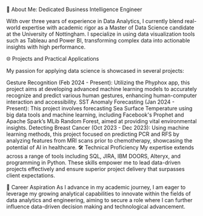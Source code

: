 🚀 About Me: Dedicated Business Intelligence Engineer

With over three years of experience in Data Analytics, I currently blend real-world expertise with academic rigor as a Master of Data Science candidate at the University of Nottingham. I specialize in using data visualization tools such as Tableau and Power BI, transforming complex data into actionable insights with high performance.

🌐 Projects and Practical Applications

My passion for applying data science is showcased in several projects:

Gesture Recognition (Feb 2024 - Present): Utilizing the Phyphox app, this project aims at developing advanced machine learning models to accurately recognize and predict various human gestures, enhancing human-computer interaction and accessibility.
SST Anomaly Forecasting (Jan 2024 - Present): This project involves forecasting Sea Surface Temperature using big data tools and machine learning, including Facebook's Prophet and Apache Spark’s MLib Random Forest, aimed at providing vital environmental insights.
Detecting Breast Cancer (Oct 2023 - Dec 2023): Using machine learning methods, this project focused on predicting PCR and RFS by analyzing features from MRI scans prior to chemotherapy, showcasing the potential of AI in healthcare.
🛠 Technical Proficiency
My expertise extends across a range of tools including SQL, JIRA, IBM DOORS, Alteryx, and programming in Python. These skills empower me to lead data-driven projects effectively and ensure superior project delivery that surpasses client expectations.

🌟 Career Aspiration
As I advance in my academic journey, I am eager to leverage my growing analytical capabilities to innovate within the fields of data analytics and engineering, aiming to secure a role where I can further influence data-driven decision making and technological advancement.

<!---
NidhiSaini1/NidhiSaini1 is a ✨ special ✨ repository because its `README.md` (this file) appears on your GitHub profile.
You can click the Preview link to take a look at your changes.
--->
